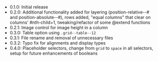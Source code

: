 + 0.1.0: Initial release
+ 0.2.0: Additional functionality added for layering (position-relative--# and position-absolute--#), rows added, "equal columns" that clear on columns' #nth-child+1, tweaking/refactor of some @extend functions
+ 0.2.1: Image control for image height in a column
+ 0.3.0: Table option using `.grid--table--12`
+ 0.3.1: File rename and removal of unnecessary files
+ 0.3.2: Typo fix for alignments and display types
+ 0.4.0: Placeholder selectors, change from `grid` to `space` in all selectors, setup for future enhancements of booleans

